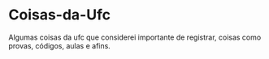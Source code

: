 # Coisas-da-Ufc
Algumas coisas da ufc que considerei importante de registrar, coisas como provas, códigos, aulas e afins.
